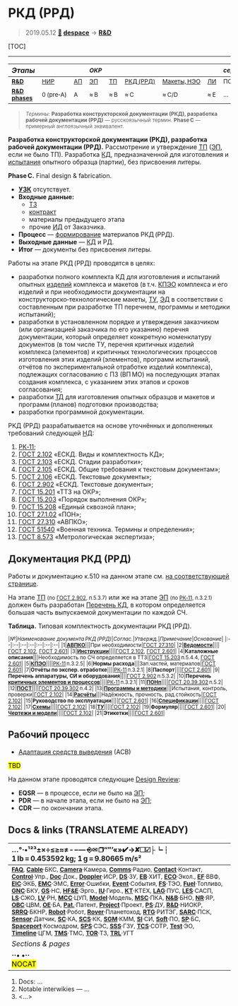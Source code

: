 # РКД (РРД)
> 2019.05.12 **[🚀](../index/index.md) [despace](index.md)** → **[R&D](rnd.md)**

[TOC]

---

|*Этапы*|||<small>*ОКР*</small>|||||<small>*серийное пр‑во:*</small>||
|:--|:--|:--|:--|:--|:--|:--|:--|:--|:--|
|<small>**[R&D](rnd.md)**</small>|<small>[НИР](rnd_0.md)</small>|<small>[АП](rnd_ap.md)</small>|<small>[ЭП](rnd_ep.md)</small>|<small>[ТП](rnd_tp.md)</small>|<small>[РКД (РРД)](rnd_rkd.md)</small>|<small>[Макеты, НЭО](rnd_neo.md)</small>|<small>[ЛИ](rnd_e.md)</small>|<small>ПСП → СП → ПЭ</small>|<small>Вывод</small>|
|<small>**[R&D phases](rnd.md)**</small>|<small>0 (pre‑A)</small>|<small>A</small>|<small>≈ B</small>|<small>≈ B</small>|<small>≈ C</small>|<small>≈ C/D</small>|<small>≈ E</small>|<small>…</small>|<small>F</small>|

> <small>*Термины:* **Разработка конструкторской документации (РКД), разработка рабочей документации (РРД)** — русскоязычный термин. **Phase C** — примерный англоязычный эквивалент.</small>

**Разработка конструкторской документации (РКД), разработка рабочей документации (РРД).** Рассмотрение и утверждение [ТП](rnd_tp.md) ([ЭП](rnd_ep.md), если не было ТП). Разработка [КД](doc.md), предназначенной для изготовления и [испытания](test.md) опытного образца (партии), без присвоения литеры.

**Phase C.** Final design & fabrication.

   - **[УЗК](cml.md)** отсутствует.
   - **Входные данные:**
      - [ТЗ](tor.md)
      - [контракт](contract.md)
      - материалы предыдущего этапа
      - прочие [ИД](init_data.md) от Заказчика.
   - **Процесс** — [формирование](dont_panic.md#Словоблудие) материалов РКД (РРД).
   - **Выходные данные** — [КД](doc.md) и РД.
   - **Итог** — документы без присвоения литеры.

Работы на этапе РКД (РРД) проводятся в целях:

   - разработки полного комплекта КД для изготовления и испытаний опытных [изделий](unit.md) комплекса и макетов (в т.ч. [КПЭО](ctpr.md) комплекса и его изделий и при необходимости документации на конструкторско‑технологические макеты, [ТУ](specification.md), [ЭД](doc.md) в соответствии с составленным при разработке ТП перечнем, программы и методики испытаний);
   - разработки в установленном порядке и утверждения заказчиком (или организацией заказчика по его указанию) перечня документации, который определяет конкретную номенклатуру документов (в том числе ТУ, перечня критичных изделий комплекса (элементов) и критичных технологических процессов изготовления этих изделий (элементов), программ испытаний, отчётов по экспериментальной отработке изделий комплекса), подлежащих согласованию с ПЗ (ВП МО) на последующих этапах создания комплекса, с указанием этих этапов и сроков согласования;
   - разработки [ТД](doc.md) для изготовления опытных образцов и макетов и программ (планов) подготовки производства;
   - разработки программной документации.

РКД (РРД) разрабатывается на основе уточнённых и дополненных требований следующей [НД](doc.md):

   1. [РК‑11](const_rk11.md);
   1. [ГОСТ 2.102](гост_2_102.md) «ЕСКД. Виды и комплектность КД»;
   1. [ГОСТ 2.103](гост_2_103.md) «ЕСКД. Стадии разработки»;
   1. [ГОСТ 2.105](гост_2_105.md) «ЕСКД. Общие требования к текстовым документам»;
   1. [ГОСТ 2.106](гост_2_106.md) «ЕСКД. Текстовые документы»;
   1. [ГОСТ 2.902](гост_2_902.md) «ЕСКД. Текстовые документы»;
   1. [ГОСТ 15.201](гост_15_201.md) «ТТЗ на ОКР»;
   1. [ГОСТ 15.203](гост_15_203.md) «Порядок выполнения ОКР»;
   1. [ГОСТ 15.208](гост_15_208.md) «Единый сквозной план»;
   1. [ГОСТ 27.1.02](гост_27_1_02.md) «ПОН»;
   1. [ГОСТ 27.310](гост_27_310.md) «АВПКО»;
   1. [ГОСТ 51540](гост_51540.md) «Военная техника. Термины и определения»;
   1. [ГОСТ 8.573](гост_8_573.md) «Метрологическая экспертиза»;



<p style="page-break-after:always"> </p>

## Документация РКД (РРД)
Работы и документацию к.510 на данном этапе см. [на соответствующей странице](zz_lav.md).

На этапе [ТП](rnd_tp.md) <small>(по [ГОСТ 2.902](гост_2_902.md), п.5.3.7)</small> или же на этапе [ЭП](rnd_ep.md) <small>(по [РК‑11](const_rk11.md), п.3.2.1)</small> должен быть разработан [Перечень КД](list_ddoc.md), в котором определяется большая часть выпускаемой документации по каждой СЧ.

**Таблица.** Типовая комплектность документации РКД (РРД).

<small>

|*№*|*Наименование документа РКД (РРД)*|*Соглас.*|*Утвержд.*|*Примечание*|*Основание*|
|:--|:--|:--|:--|:--|:--|:--|
|1|**[АВПКО](fmenca.md)**|||При необходимости|[ГОСТ 27.310](гост_27_310.md)|
|2|**[Ведомости](liod.md)**||||[ГОСТ 2.102](гост_2_102.md), [ГОСТ 2.601](гост_2_601.md)|
|3|**[Инструкции](инструкции.md)**||||[ГОСТ 2.102](гост_2_102.md), [ГОСТ 2.601](гост_2_601.md)|
|4|**Каталожные описания**|||Необходимость по СЧ определяется в ТТЗ|[ГОСТ 15.203](гост_15_203.md) п.5.4.4, [ГОСТ 2.601](гост_2_601.md)|
|5|**[КПЭО](ctpr.md)**||||[РК‑11](const_rk11.md) п.3.2.5|
|6|**Нормы расхода**|||Зап.частей, материалов|[ГОСТ 2.601](гост_2_601.md)|
|7|**Отчёты по экспер. отработке**||||[РК‑11](const_rk11.md) п.3.2.1|
|8|**Паспорт**||||[ГОСТ 2.601](гост_2_601.md)|
|9|**Перечень аппаратуры, СИ и оборудования**||||[ГОСТ 2.902](гост_2_902.md) п.5.3.2|
|10|**Перечень [критичных элементов и процессов](sens_elem.md)**||||[РК‑11](const_rk11.md) п.3.2.1|
|11|**[ПОНп](srrq.md)**||||[ГОСТ 20.39.302](гост_20_39_302.md) п.5.2|
|12|**[ПОСТ](srrq.md)**||||[ГОСТ 20.39.302](гост_20_39_302.md) п.4.2|
|13|**[Программы и методики](pmot.md)**|||Испытания, контроль, проверки|[ГОСТ 2.102](гост_2_102.md)|
|14|**[Расчёты](calc.md)**|||Надёжность, прочность, рад.стойкость|[ГОСТ 2.102](гост_2_102.md)|
|15|**Руководство по эксплуатации**||||[ГОСТ 2.601](гост_2_601.md)|
|16|**[Спецификации](specification.md)**||||[ГОСТ 2.102](гост_2_102.md)|
|17|**[Схемы](doc.md)**||||[ГОСТ 2.102](гост_2_102.md)|
|18|**[ТУ](specification.md)**||||[ГОСТ 2.102](гост_2_102.md)|
|19|**Формуляр**||||[ГОСТ 2.601](гост_2_601.md)|
|20|**[Чертежи и модели](draft_model.md)**||||[ГОСТ 2.102](гост_2_102.md)|
|21|**Этикетки**||||[ГОСТ 2.601](гост_2_601.md)|

</small>



## Рабочий процесс
   - [Адаптация средств выведения](асв.md) (АСВ)

<mark>TBD</mark>

На данном этапе проводятся следующие [Design Review](design_review.md):

   - **EQSR** — в процессе, если не было на [ЭП](rnd_ep.md);
   - **PDR** — в начале этапа, если не было на [ЭП](rnd_ep.md);
   - **CDR** — по окончании этапа.



<p style="page-break-after:always"> </p>

## Docs & links (TRANSLATEME ALREADY)
|…°·•¹²³±×÷≤≥≈≠ ‑ −— ⎆✉ ❐“”’«»✔→✘☐☑├┕┆ 1 lb = 0.453592 kg; 1 g = 9.80665 m/s²|
|:--|
|<small>**[FAQ](faq.md)**, **[Cable](cable.md)**·БКС, **[Camera](cam.md)**·Камера, **[Comms](comms.md)**·Радио, **[Contact](contact.md)**·Контакт, **[Control](control.md)**·Упр., **[Doc](doc.md)**·Док., **[Doppler](doppler.md)**·ИСР, **[DS](ds.md)**·ЗУ, **[EB](eb.md)**·ХИТ, **[ECO](ecology.md)**·Экол., **[EF](ef.md)**·ВВФ, **[ElC](elc.md)**·ЭКБ, **[EMC](emc.md)**·ЭМС, **[Error](error.md)**·Ошибки, **[Event](event.md)**·События, **[FS](fs.md)**·ТЭО, **[Fuel](fuel.md)**·Топливо, **[GNC](gnc.md)**·БКУ, **[GS](scs.md)**·НС, **[HF&E](hfe.md)**·Эрго., **[IU](iu.md)**·Гиро., **[KT](kt.md)**·КТЕХ, **[LAG](lag.md)**·ПУC, **[LES](les.md)**·САСП, **[LS](ls.md)**·СЖО, **[LV](lv.md)**·РН, **[MCC](mcc.md)**·ЦУП, **[Model](model.md)**·Модель, **[MSC](sc.md)**·ПКА, **[N&B](nnb.md)**·БНО, **[NR](nr.md)**·ЯР, **[OBC](obc.md)**·ЦВМ, **[OE](oe.md)**·БА, **[Pat.](патент.md)**·Патент, **[Project](project.md)**·Проект, **[PS](ps.md)**·ДУ, **[R&D](rnd.md)**·НИОКР, **[SRRQ](srrq.md)**·БКНР, **[Robot](robotics.md)**·Робот, **[Rover](rover.md)**·Планетоход, **[RTG](rtg.md)**·РИТЭГ, **[SARC](sarc.md)**·ПСК, **[Sensor](sensor.md)**·Датчик, **[SC](sc.md)**·КА, **[SCS](scs.md)**·КК, **[SGM](sgm.md)**·КММ, **[SI](si.md)**·СИ, **[Soft](soft.md)**·ПО, **[SP](sp.md)**·БС, **[Spaceport](spaceport.md)**·Космодром, **[SPS](sps.md)**·СЭС, **[SSS](sss.md)**·ГЗУ, **[TCS](tcs.md)**·СОТР, **[Test](test.md)**·ЭО, **[Timeline](timeline.md)**·ЦГМ, **[TMS](tms.md)**·ТМС, **[TOR](tor.md)**·ТЗ, **[TRL](trl.md)**·УГТ</small>|
|*Sections & pages*|
|**··• [](.md) •··**<br> <mark>NOCAT</mark>|

   1. Docs: …
   1. Notable interwikies — …
   1. <…>
